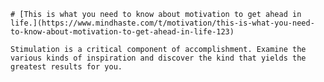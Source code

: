 
    # [This is what you need to know about motivation to get ahead in life.](https://www.mindhaste.com/t/motivation/this-is-what-you-need-to-know-about-motivation-to-get-ahead-in-life-123)

    Stimulation is a critical component of accomplishment. Examine the various kinds of inspiration and discover the kind that yields the greatest results for you.
    